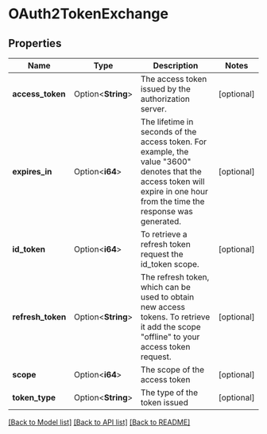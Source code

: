 # OAuth2TokenExchange

## Properties

Name | Type | Description | Notes
------------ | ------------- | ------------- | -------------
**access_token** | Option<**String**> | The access token issued by the authorization server. | [optional]
**expires_in** | Option<**i64**> | The lifetime in seconds of the access token. For example, the value \"3600\" denotes that the access token will expire in one hour from the time the response was generated. | [optional]
**id_token** | Option<**i64**> | To retrieve a refresh token request the id_token scope. | [optional]
**refresh_token** | Option<**String**> | The refresh token, which can be used to obtain new access tokens. To retrieve it add the scope \"offline\" to your access token request. | [optional]
**scope** | Option<**i64**> | The scope of the access token | [optional]
**token_type** | Option<**String**> | The type of the token issued | [optional]

[[Back to Model list]](../README.md#documentation-for-models) [[Back to API list]](../README.md#documentation-for-api-endpoints) [[Back to README]](../README.md)



